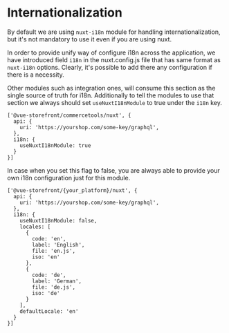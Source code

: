 # Internationalization

By default we are using `nuxt-i18n` module for handling internationalization, but it's not mandatory to use it even if you are using nuxt.

In order to provide unify way of configure i18n across the application, we have introduced field `i18n` in the nuxt.config.js file that has same format as `nuxt-i18n` options. Clearly, it's possible to add there any configuration if there is a necessity.

Other modules such as integration ones, will consume this section as the single source of truth for i18n.
Additionally to tell the modules to use that section we always should set `useNuxtI18nModule` to true under the `i18n` key.

```
['@vue-storefront/commercetools/nuxt', {
  api: {
    uri: 'https://yourshop.com/some-key/graphql',
  },
  i18n: {
    useNuxtI18nModule: true
  }
}]
```

In case when you set this flag to false, you are always able to provide your own i18n configuration just for this module.

```
['@vue-storefront/{your_platform}/nuxt', {
  api: {
    uri: 'https://yourshop.com/some-key/graphql',
  },
  i18n: {
    useNuxtI18nModule: false,
    locales: [
      {
        code: 'en',
        label: 'English',
        file: 'en.js',
        iso: 'en'
      },
      {
        code: 'de',
        label: 'German',
        file: 'de.js',
        iso: 'de'
      }
    ],
    defaultLocale: 'en'
  }
}]
```
